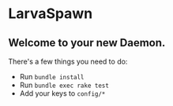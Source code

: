 # LarvaSpawn

## Welcome to your new Daemon.

There's a few things you need to do:

- Run `bundle install`
- Run `bundle exec rake test`
- Add your keys to `config/*`
